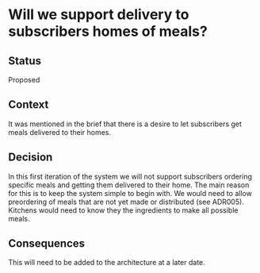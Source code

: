 # Will we support delivery to subscribers homes of meals?

## Status
Proposed

## Context
It was mentioned in the brief that there is a desire to let subscribers get meals delivered to their homes.

## Decision
In this first iteration of the system we will not support subscribers ordering specific meals and getting them delivered to their home.
The main reason for this is to keep the system simple to begin with. We would need to allow preordering of meals that are not yet made or distributed (see ADR005). Kitchens would need to know they the ingredients to make all possible meals.

## Consequences
This will need to be added to the architecture at a later date.  
